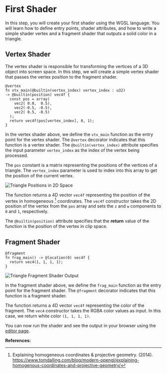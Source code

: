 # First Shader

In this step, you will create your first shader using the WGSL language. You will learn how to define entry points, shader attributes, and how to write a simple shader vertex and a fragment shader that outputs a solid color in a triangle.

## Vertex Shader

The vertex shader is responsible for transforming the vertices of a 3D object into screen space. In this step, we will create a simple vertex shader that passes the vertex position to the fragment shader.

```wgsl
@vertex
fn vtx_main(@builtin(vertex_index) vertex_index : u32)
-> @builtin(position) vec4f {
  const pos = array(
    vec2( 0.0,  0.5),
    vec2(-0.5, -0.5),
    vec2( 0.5, -0.5)
  );
  return vec4f(pos[vertex_index], 0, 1);
}
```

In the vertex shader above, we define the `vtx_main` function as the entry point for the vertex shader. The `@vertex` decorator indicates that this function is a vertex shader. The `@builtin(vertex_index)` attribute specifies the input parameter `vertex_index` as the index of the vertex being processed.

The `pos` constant is a matrix representing the positions of the vertices of a triangle. The `vertex_index` parameter is used to index into this array to get the position of the current vertex.

![Triangle Positions in 2D Space](/images/triangle-pos.jpeg)

The function returns a 4D vector `vec4f` representing the position of the vertex in homogeneous [^1] coordinates. The `vec4f` constructor takes the 2D position of the vertex from the `pos` array and sets the `z` and `w` components to `0` and `1`, respectively.

The `@builtin(position)` attribute specifies that the **return** value of the function is the position of the vertex in clip space.

## Fragment Shader

```wgsl
@fragment
fn frag_main() -> @location(0) vec4f {
  return vec4(1, 1, 1, 1);
}
```

![ Triangle Fragment Shader Output](/images/triangle-frag.jpg)

In the fragment shader above, we define the `frag_main` function as the entry point for the fragment shader. The `@fragment` decorator indicates that this function is a fragment shader.

The function returns a 4D vector `vec4f` representing the color of the fragment. The `vec4` constructor takes the RGBA color values as input. In this case, we return white color `(1, 1, 1, 1)`.

You can now run the shader and see the output in your browser using the [editor page](/editor?model=simple-triangle).

**References:**

[^1]: Explaining homogeneous coordinates & projective geometry. (2014). https://www.tomdalling.com/blog/modern-opengl/explaining-homogenous-coordinates-and-projective-geometry/
